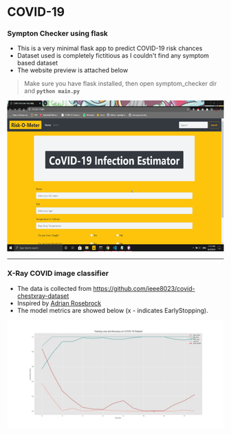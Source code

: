 # COVID-19

### Sympton Checker using flask

- This is a very minimal flask app to predict COVID-19 risk chances
- Dataset used is completely fictitious as I couldn't find any symptom based dataset
- The website preview is attached below

> Make sure you have flask installed, then open symptom_checker dir and **`python main.py`**

<img src="/symptom_checker/sym.gif" alt="Risk-O-Meter" height="351" width="600">
<hr>

### X-Ray COVID image classifier

- The data is collected from <a href="https://github.com/ieee8023/covid-chestxray-dataset">https://github.com/ieee8023/covid-chestxray-dataset</a>
- Inspired by <a href="https://www.pyimagesearch.com/2020/03/16/detecting-covid-19-in-x-ray-images-with-keras-tensorflow-and-deep-learning/">Adrian Rosebrock</a>
- The model metrics are showed below (x - indicates EarlyStopping).

<img src="/x_ray_classifier/loss_curve.jpg" alt="Metrics">
